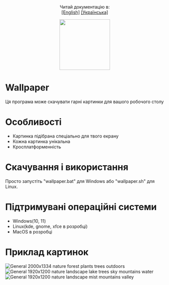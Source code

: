  <div align="center">
    Читай документацію в: 
    <br>
    <a href="https://github.com/Vitalya-code/Wallpaper/blob/main/README.md">[English]</a>
    <a href="https://github.com/Vitalya-code/Wallpaper/blob/main/ua-README.md">[Українська]</a>
 </div> 
 
 <p align="center"> 
     <img src="icons/ico.ico" width=160 height=160 >
     
 </p>
 

 
 # Wallpaper
 
Ця програма може скачувати гарні картинки для вашого робочого столу


# Особливості
- Картинка підібрана спеціально для твого екрану
- Кожна картинка унікальна
- Кросплатформенність

# Скачування і використання
Просто запустіть "wallpaper.bat" для Windows або "wallpaper.sh" для Linux.

# Підтримувані операційні системи
- Windows(10, 11)
- Linux(kde, gnome, xfce в розробці)
- MacOS в розробці

 


# Приклад картинок
![General 2000x1334 nature forest plants trees outdoors](https://user-images.githubusercontent.com/58048618/187077721-ce60aa71-76da-4712-94af-8d698ba64610.jpg)
![General 1920x1200 nature landscape lake trees sky mountains water](https://user-images.githubusercontent.com/58048618/187518506-76948fcc-f8a1-4ec5-a33c-451c772dd650.jpg)
![General 1920x1200 nature landscape mist mountains valley](https://user-images.githubusercontent.com/58048618/187521219-0bf7480c-b4b8-4e88-859b-5cf0f3f31a5e.jpg)

